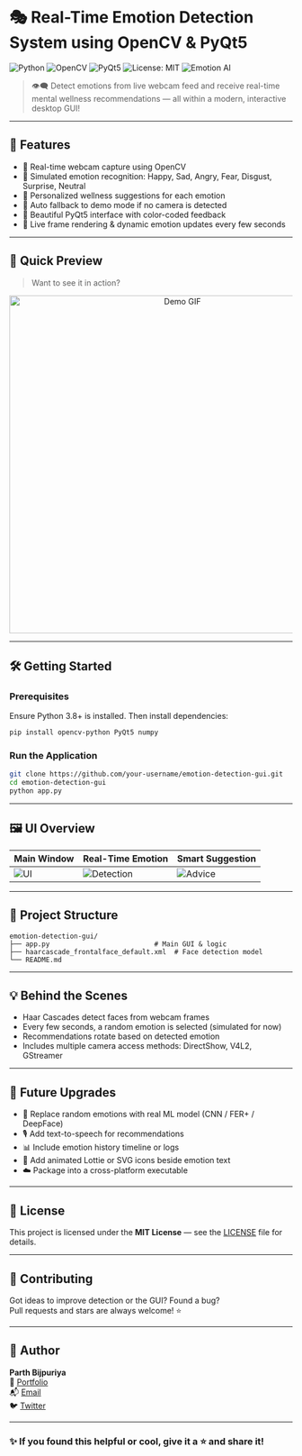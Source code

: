 
# 🎭 Real-Time Emotion Detection System using OpenCV & PyQt5

![Python](https://img.shields.io/badge/Python-3.8+-blue?style=for-the-badge&logo=python)
![OpenCV](https://img.shields.io/badge/OpenCV-Enabled-brightgreen?style=for-the-badge&logo=opencv)
![PyQt5](https://img.shields.io/badge/GUI-PyQt5-red?style=for-the-badge&logo=qt)
![License: MIT](https://img.shields.io/badge/License-MIT-yellow.svg?style=for-the-badge)
![Emotion AI](https://img.shields.io/badge/Emotion%20AI-Simulation-purple?style=for-the-badge&logo=ai)

> 👁️‍🗨️ Detect emotions from live webcam feed and receive real-time mental wellness recommendations — all within a modern, interactive desktop GUI!

---

## 🌟 Features

- 📸 Real-time webcam capture using OpenCV
- 🧠 Simulated emotion recognition: Happy, Sad, Angry, Fear, Disgust, Surprise, Neutral
- 💬 Personalized wellness suggestions for each emotion
- 🚨 Auto fallback to demo mode if no camera is detected
- 🎨 Beautiful PyQt5 interface with color-coded feedback
- 🔄 Live frame rendering & dynamic emotion updates every few seconds

---

## 🚀 Quick Preview

> Want to see it in action?

<p align="center">
  <img src="https://media.giphy.com/media/l0HUqsz2jdQYElRm0/giphy.gif" width="600" alt="Demo GIF">
</p>

---

## 🛠️ Getting Started

### Prerequisites

Ensure Python 3.8+ is installed. Then install dependencies:

```bash
pip install opencv-python PyQt5 numpy
```

### Run the Application

```bash
git clone https://github.com/your-username/emotion-detection-gui.git
cd emotion-detection-gui
python app.py
```

---

## 🖼 UI Overview

| Main Window | Real-Time Emotion | Smart Suggestion |
|-------------|-------------------|------------------|
| ![UI](https://via.placeholder.com/250x150?text=Main+UI) | ![Detection](https://via.placeholder.com/250x150?text=Emotion+Detection) | ![Advice](https://via.placeholder.com/250x150?text=Wellness+Tip) |

---

## 📂 Project Structure

```
emotion-detection-gui/
├── app.py                          # Main GUI & logic
├── haarcascade_frontalface_default.xml  # Face detection model
└── README.md
```

---

## 💡 Behind the Scenes

- Haar Cascades detect faces from webcam frames
- Every few seconds, a random emotion is selected (simulated for now)
- Recommendations rotate based on detected emotion
- Includes multiple camera access methods: DirectShow, V4L2, GStreamer

---

## 🎯 Future Upgrades

- 🤖 Replace random emotions with real ML model (CNN / FER+ / DeepFace)
- 🎙️ Add text-to-speech for recommendations
- 📊 Include emotion history timeline or logs
- 🌈 Add animated Lottie or SVG icons beside emotion text
- ☁️ Package into a cross-platform executable

---

## 📜 License

This project is licensed under the **MIT License** — see the [LICENSE](LICENSE) file for details.

---

## 🤝 Contributing

Got ideas to improve detection or the GUI? Found a bug?  
Pull requests and stars are always welcome! ⭐

---

## 👤 Author

**Parth Bijpuriya**  
💼 [Portfolio](https://parthbijpuriya.dev)  
📬 [Email](mailto:your.email@example.com)  
🐦 [Twitter](https://twitter.com/yourhandle)

---
### ✨ If you found this helpful or cool, give it a ⭐ and share it!
```
